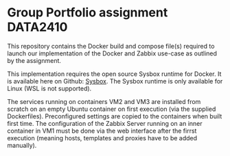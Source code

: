 # Group Portfolio assignment DATA2410

This repository contains the Docker build and compose file(s) required to launch our implementation of the Docker and Zabbix use-case as outlined by the assignment.

This implementation requires the open source Sysbox runtime for Docker. It is available here on Github: [Sysbox](https://github.com/nestybox/sysbox). The Sysbox runtime is only available for Linux (WSL is not supported).

The services running on containers VM2 and VM3 are installed from scratch on an empty Ubuntu container on first execution (via the supplied Dockerfiles). Preconfigured settings are copied to the containers when built first time. The configuration of the Zabbix Server running on an inner container in VM1 must be done via the web interface after the firrst execution (meaning hosts, templates and proxies have to be added manually).
